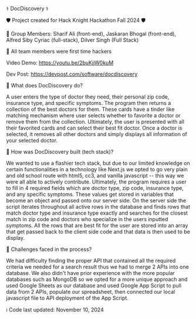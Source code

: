 ⚕ DocDiscovery ⚕


🛡️ Project created for Hack Knight Hackathon Fall 2024 🛡️

👥 Group Members: Sharif Ali (front-end), Jaskaran Bhogal (front-end), Alfred Siby Cyriac (full-stack), Dilver Singh (Full Stack)

👾 All team members were first time hackers 

Video Demo: https://youtu.be/2buKjjW0kuM

Dev Post: https://devpost.com/software/docdiscovery


🤔 What does DocDiscovery do?

A user enters the type of doctor they need, their personal zip code, insurance type, and specific symptoms. The program then returns a collection of the best doctors for them. These cards have a tinder like matching mechanism where user selects whether to favorite a doctor or remove them from the collection. Ultimately, the user is presented with all their favorited cards and can select their best fit doctor. Once a doctor is selected, it removes all other doctors and simply displays all information of your selected doctor.

🤔 How was DocDiscovery built (tech stack)? 

We wanted to use a flashier tech stack, but due to our limited knowledge on certain functionalities in a technology like Next.js we opted to go very plain and old school route with html5, cc3, and vanilla javascript -- this way we were all able to actively contribute. Ultimately, the program requires a user to fill in 4 required fields which are doctor type, zip code, insurance type, and any specific symptoms. These values get stored in variables that become an object and passed onto our server side. On the server side the script iterates throughout all active rows in the database and finds rows that match doctor type and insurance type exactly and searches for the closest match in zip code and doctors who specialize in the users inputted symptoms. All the rows that are best fit for the user are stored into an array that get passed back to the client side code and that data is then used to be display.

🤔 Challenges faced in the process? 

We had difficulty finding the proper API that contained all the required criteria we needed for a search result thus we had to merge 2 APIs into one database. We also didn't have prior experience with the more popular databases such as MongoDB so we opted for a more unique approach and used Google Sheets as our database and used Google App Script to pull data from 2 APIs, populate our spreadsheet, then connected our local javascript file to API deployment of the App Script.

ℹ️ Code last updated: November 10, 2024
